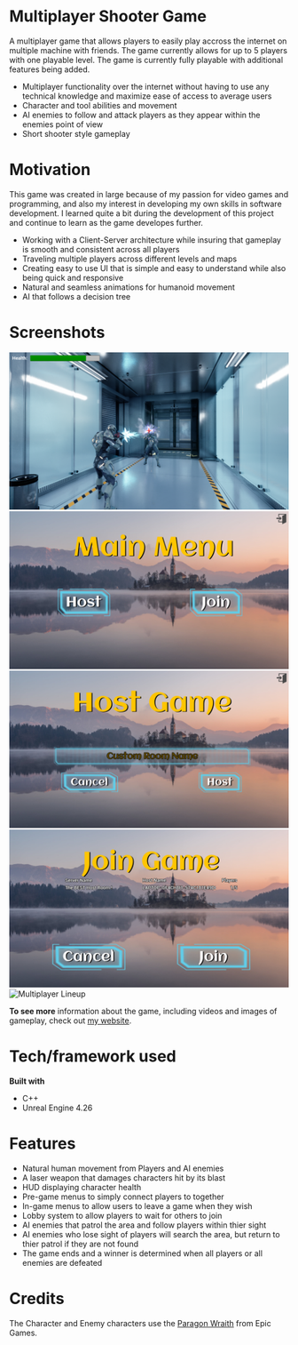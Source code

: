 # Multiplayer Shooter Game

A multiplayer game that allows players to easily play accross the internet on multiple machine with friends. The game currently allows for up to 5 players with one playable level. The game is currently fully playable with additional features being added.

* Multiplayer functionality over the internet without having to use any technical knowledge and maximize ease of access to average users
* Character and tool abilities and movement
* AI enemies to follow and attack players as they appear within the enemies point of view
* Short shooter style gameplay

# Motivation
This game was created in large because of my passion for video games and programming, and also my interest in developing my own skills in software development. I learned quite a bit during the development of this project and continue to learn as the game developes further.

* Working with a Client-Server architecture while insuring that gameplay is smooth and consistent across all players
* Traveling multiple players across different levels and maps
* Creating easy to use UI that is simple and easy to understand while also being quick and responsive 
* Natural and seamless animations for humanoid movement
* AI that follows a decision tree

# Screenshots
![Headshot](/img/Headshot-PullTrigger.png "Player shooting another player")
![Main Menu](/img/MainMenu.png "Main Menu")
![Host Menu](/img/HostMenu-NoText.png "Host Menu without any text")
![Join Menu](/img/JoinGame.png "Join Game Menu")
![Multiplayer Lineup](/img/Multiplayer-LineUp.png "Five players line up, ready to attack")

**To see more** information about the game, including videos and images of gameplay, check out [my website](https://www.theshumaker.com/).

# Tech/framework used

**Built with**
* C++
* Unreal Engine 4.26

# Features

* Natural human movement from Players and AI enemies
* A laser weapon that damages characters hit by its blast
* HUD displaying character health
* Pre-game menus to simply connect players to together
* In-game menus to allow users to leave a game when they wish
* Lobby system to allow players to wait for others to join
* AI enemies that patrol the area and follow players within thier sight
* AI enemies who lose sight of players will search the area, but return to thier patrol if they are not found
* The game ends and a winner is determined when all players or all enemies are defeated

# Credits
The Character and Enemy characters use the [Paragon Wraith](https://www.unrealengine.com/marketplace/en-US/product/paragon-wraith) from Epic Games.
